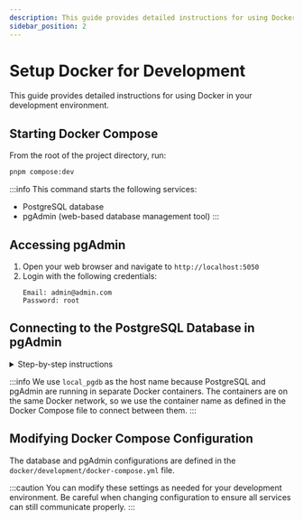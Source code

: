 ```yaml
---
description: This guide provides detailed instructions for using Docker in your development environment.
sidebar_position: 2
---
```


# Setup Docker for Development

This guide provides detailed instructions for using Docker in your development environment.

## Starting Docker Compose

From the root of the project directory, run:

```bash
pnpm compose:dev
```

:::info
This command starts the following services:
- PostgreSQL database
- pgAdmin (web-based database management tool)
:::

## Accessing pgAdmin

1. Open your web browser and navigate to `http://localhost:5050`
2. Login with the following credentials:
   ```
   Email: admin@admin.com
   Password: root
   ```

## Connecting to the PostgreSQL Database in pgAdmin

<details>
<summary>Step-by-step instructions</summary>

1. In the pgAdmin interface, right-click on "Servers" in the left sidebar.
2. Select "Register" > "Server".
3. In the "General" tab, give your server a name (e.g., "Local Development").
4. Switch to the "Connection" tab and enter the following details:
   ```
   Host name/address: local_pgdb
   Port: 5432
   Maintenance database: postgres
   Username: admin
   Password: root
   ```
5. Click "Save".

</details>

:::info
We use `local_pgdb` as the host name because PostgreSQL and pgAdmin are running in separate Docker containers. The containers are on the same Docker network, so we use the container name as defined in the Docker Compose file to connect between them.
:::

## Modifying Docker Compose Configuration

The database and pgAdmin configurations are defined in the `docker/development/docker-compose.yml` file. 

:::caution
You can modify these settings as needed for your development environment. Be careful when changing configuration to ensure all services can still communicate properly.
:::
